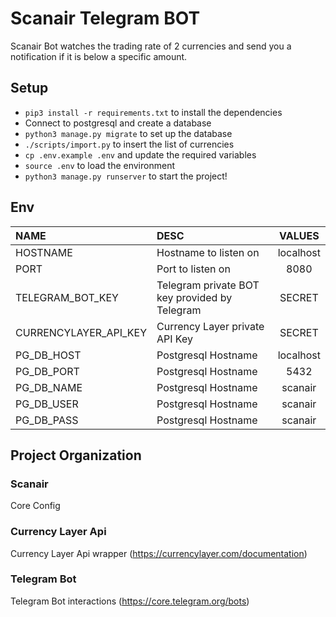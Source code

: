 # Scanair Telegram BOT

Scanair Bot watches the trading rate of 2 currencies and send you a notification if it is below a specific amount.

## Setup

 - `pip3 install -r requirements.txt` to install the dependencies
 - Connect to postgresql and create a database
 - `python3 manage.py migrate` to set up the database
 - `./scripts/import.py` to insert the list of currencies
 - `cp .env.example .env` and update the required variables
 - `source .env` to load the environment
 - `python3 manage.py runserver` to start the project!

## Env

| NAME                  | DESC                                          |  VALUES   |
| :-------------------- | :-------------------------------------------- | :-------: |
| HOSTNAME              | Hostname to listen on                         | localhost |
| PORT                  | Port to listen on                             |   8080    |
| TELEGRAM_BOT_KEY      | Telegram private BOT key provided by Telegram |  SECRET   |
| CURRENCYLAYER_API_KEY | Currency Layer private API Key                |  SECRET   |
| PG_DB_HOST            | Postgresql Hostname                           | localhost |
| PG_DB_PORT            | Postgresql Hostname                           |   5432    |
| PG_DB_NAME            | Postgresql Hostname                           |  scanair  |
| PG_DB_USER            | Postgresql Hostname                           |  scanair  |
| PG_DB_PASS            | Postgresql Hostname                           |  scanair  |

## Project Organization

### Scanair

Core Config

### Currency Layer Api

Currency Layer Api wrapper (https://currencylayer.com/documentation)

### Telegram Bot

Telegram Bot interactions (https://core.telegram.org/bots)
